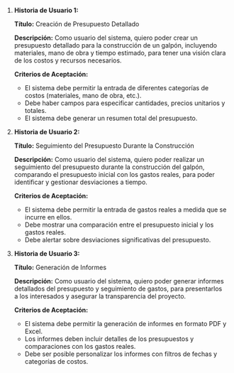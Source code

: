 1. **Historia de Usuario 1:**

   **Título:** Creación de Presupuesto Detallado

   **Descripción:**
   Como usuario del sistema, quiero poder crear un presupuesto detallado para la construcción de un galpón, incluyendo materiales, mano de obra y tiempo estimado, para tener una visión clara de los costos y recursos necesarios.

   **Criterios de Aceptación:**
   - El sistema debe permitir la entrada de diferentes categorías de costos (materiales, mano de obra, etc.).
   - Debe haber campos para especificar cantidades, precios unitarios y totales.
   - El sistema debe generar un resumen total del presupuesto.

2. **Historia de Usuario 2:**

   **Título:** Seguimiento del Presupuesto Durante la Construcción

   **Descripción:**
   Como usuario del sistema, quiero poder realizar un seguimiento del presupuesto durante la construcción del galpón, comparando el presupuesto inicial con los gastos reales, para poder identificar y gestionar desviaciones a tiempo.

   **Criterios de Aceptación:**
   - El sistema debe permitir la entrada de gastos reales a medida que se incurre en ellos.
   - Debe mostrar una comparación entre el presupuesto inicial y los gastos reales.
   - Debe alertar sobre desviaciones significativas del presupuesto.

3. **Historia de Usuario 3:**

   **Título:** Generación de Informes

   **Descripción:**
   Como usuario del sistema, quiero poder generar informes detallados del presupuesto y seguimiento de gastos, para presentarlos a los interesados y asegurar la transparencia del proyecto.

   **Criterios de Aceptación:**
   - El sistema debe permitir la generación de informes en formato PDF y Excel.
   - Los informes deben incluir detalles de los presupuestos y comparaciones con los gastos reales.
   - Debe ser posible personalizar los informes con filtros de fechas y categorías de costos.